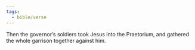 ```yaml
---
tags:
  - bible/verse
---
```

Then the governor’s soldiers took Jesus into the Praetorium, and gathered the whole garrison together against him.